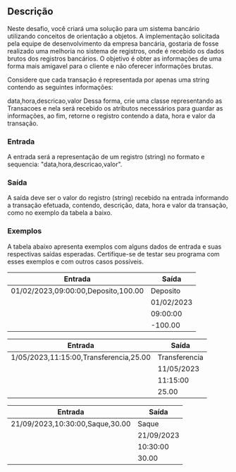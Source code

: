 ## Descrição
Neste desafio, você criará uma solução para um sistema bancário utilizando conceitos de orientação a objetos. A implementação solicitada pela equipe de desenvolvimento da empresa bancária, gostaria de fosse realizado uma melhoria no sistema de registros, onde é recebido os dados brutos dos registros bancários. O objetivo é obter as informações de uma forma mais amigavel para o cliente e não oferecer informações brutas.

Considere que cada transação é representada por apenas uma string contendo as seguintes informações:

data,hora,descricao,valor
Dessa forma, crie uma classe representando as Transacoes e nela será recebido os atributos necessários para guardar as informações, ao fim, retorne o registro contendo a data, hora e valor da transação.

### Entrada
A entrada será a representação de um registro (string) no formato e sequencia: "data,hora,descricao,valor".

### Saída
A saída deve ser o valor do registro (string) recebido na entrada informando a transação efetuada, contendo, descrição, data, hora e valor da transação, como no exemplo da tabela a baixo.

### Exemplos
A tabela abaixo apresenta exemplos com alguns dados de entrada e suas respectivas saídas esperadas. Certifique-se de testar seu programa com esses exemplos e com outros casos possíveis.



|Entrada                                  |	Saída                           |
| ----------------------------------------| --------------------------------|
| 01/02/2023,09:00:00,Deposito,100.00     | Deposito                        |
|                                         | 01/02/2023                      |
|                                         | 09:00:00                        |
|                                         | -100.00                         |

|Entrada                                  |	Saída                           |
| ----------------------------------------| --------------------------------|
| 1/05/2023,11:15:00,Transferencia,25.00  | Transferencia                   |
|                                         | 11/05/2023                      |
|                                         | 11:15:00                        |
|                                         | 25.00                           |


|Entrada                                  |	Saída                           |
| ----------------------------------------| --------------------------------|
| 21/09/2023,10:30:00,Saque,30.00         | Saque                           |
|                                         | 21/09/2023                      |
|                                         | 10:30:00                        |
|                                         | 30.00                           |
